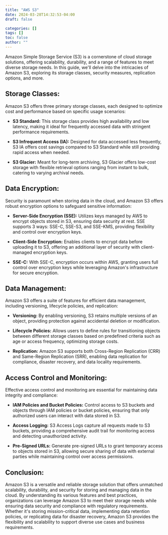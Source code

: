 ```yaml
---
title: "AWS S3"
date: 2024-03-28T14:32:53-04:00
draft: false

categories: []
tags: []
toc: false
author: ""
---
```

Amazon Simple Storage Service (S3) is a cornerstone of cloud storage solutions, offering scalability, durability, and a range of features to meet diverse storage needs. In this guide, we'll delve into the intricacies of Amazon S3, exploring its storage classes, security measures, replication options, and more.

## Storage Classes:

Amazon S3 offers three primary storage classes, each designed to optimize cost and performance based on specific usage scenarios:

- **S3 Standard:** This storage class provides high availability and low latency, making it ideal for frequently accessed data with stringent performance requirements.

- **S3 Infrequent Access (IA):** Designed for data accessed less frequently, S3 IA offers cost savings compared to S3 Standard while still providing rapid access when needed.

- **S3 Glacier:** Meant for long-term archiving, S3 Glacier offers low-cost storage with flexible retrieval options ranging from instant to bulk, catering to varying archival needs.

## Data Encryption:

Security is paramount when storing data in the cloud, and Amazon S3 offers robust encryption options to safeguard sensitive information:

- **Server-Side Encryption (SSE):** Utilizes keys managed by AWS to encrypt objects stored in S3, ensuring data security at rest. SSE supports 3 ways: SSE-C, SSE-S3, and SSE-KMS, providing flexibility and control over encryption keys.

- **Client-Side Encryption:** Enables clients to encrypt data before uploading it to S3, offering an additional layer of security with client-managed encryption keys.

- **SSE-C:** With SSE-C, encryption occurs within AWS, granting users full control over encryption keys while leveraging Amazon's infrastructure for secure encryption.

## Data Management:

Amazon S3 offers a suite of features for efficient data management, including versioning, lifecycle policies, and replication:

- **Versioning:** By enabling versioning, S3 retains multiple versions of an object, providing protection against accidental deletion or modification.

- **Lifecycle Policies:** Allows users to define rules for transitioning objects between different storage classes based on predefined criteria such as age or access frequency, optimizing storage costs.

- **Replication:** Amazon S3 supports both Cross-Region Replication (CRR) and Same-Region Replication (SRR), enabling data replication for compliance, disaster recovery, and data locality requirements.

## Access Control and Monitoring:

Effective access control and monitoring are essential for maintaining data integrity and compliance:

- **IAM Policies and Bucket Policies:** Control access to S3 buckets and objects through IAM policies or bucket policies, ensuring that only authorized users can interact with data stored in S3.

- **Access Logging:** S3 Access Logs capture all requests made to S3 buckets, providing a comprehensive audit trail for monitoring access and detecting unauthorized activity.

- **Pre-Signed URLs:** Generate pre-signed URLs to grant temporary access to objects stored in S3, allowing secure sharing of data with external parties while maintaining control over access permissions.

## Conclusion:

Amazon S3 is a versatile and reliable storage solution that offers unmatched scalability, durability, and security for storing and managing data in the cloud. By understanding its various features and best practices, organizations can leverage Amazon S3 to meet their storage needs while ensuring data security and compliance with regulatory requirements. Whether it's storing mission-critical data, implementing data retention policies, or replicating data for disaster recovery, Amazon S3 provides the flexibility and scalability to support diverse use cases and business requirements.

